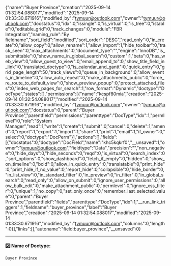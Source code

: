 {"name":"Buyer Province","creation":"2025-09-14 01:32:54.088017","modified":"2025-09-14 01:33:30.671916","modified_by":"tymuur@outlook.com","owner":"tymuur@outlook.com","docstatus":0,"idx":0,"issingle":0,"is_virtual":0,"is_tree":0,"istable":0,"editable_grid":0,"track_changes":0,"module":"FBR Integration","naming_rule":"By fieldname","sort_field":"modified","sort_order":"DESC","read_only":0,"in_create":0,"allow_copy":0,"allow_rename":1,"allow_import":1,"hide_toolbar":0,"track_seen":0,"max_attachments":0,"document_type":"","engine":"InnoDB","is_submittable":0,"show_name_in_global_search":0,"custom":1,"beta":0,"has_web_view":0,"allow_guest_to_view":0,"email_append_to":0,"show_title_field_in_link":0,"translated_doctype":0,"is_calendar_and_gantt":0,"quick_entry":0,"grid_page_length":50,"track_views":0,"queue_in_background":0,"allow_events_in_timeline":0,"allow_auto_repeat":0,"make_attachments_public":0,"force_re_route_to_default_view":0,"show_preview_popup":0,"protect_attached_files":0,"index_web_pages_for_search":1,"row_format":"Dynamic","doctype":"DocType","states":[],"permissions":[{"name":"kcspf80mia","creation":"2025-09-14 01:32:54.088017","modified":"2025-09-14 01:33:30.671916","modified_by":"tymuur@outlook.com","owner":"tymuur@outlook.com","docstatus":0,"parent":"Buyer Province","parentfield":"permissions","parenttype":"DocType","idx":1,"permlevel":0,"role":"System Manager","read":1,"write":1,"create":1,"submit":0,"cancel":0,"delete":1,"amend":0,"report":1,"export":1,"import":1,"share":1,"print":1,"email":1,"if_owner":0,"select":0,"doctype":"DocPerm"}],"actions":[],"fields":[{"docstatus":0,"doctype":"DocField","name":"khc5kqkrf0","__unsaved":1,"owner":"tymuur@outlook.com","fieldtype":"Data","precision":"","non_negative":0,"hide_days":0,"hide_seconds":0,"reqd":0,"is_virtual":0,"search_index":0,"sort_options":0,"show_dashboard":0,"fetch_if_empty":0,"hidden":0,"show_on_timeline":0,"bold":0,"allow_in_quick_entry":0,"translatable":0,"print_hide":0,"print_hide_if_no_value":0,"report_hide":0,"collapsible":0,"hide_border":0,"in_list_view":0,"in_standard_filter":0,"in_preview":0,"in_filter":0,"in_global_search":0,"read_only":0,"allow_on_submit":0,"ignore_user_permissions":0,"allow_bulk_edit":0,"make_attachment_public":0,"permlevel":0,"ignore_xss_filter":0,"unique":1,"no_copy":0,"set_only_once":0,"remember_last_selected_value":0,"parent":"Buyer Province","parentfield":"fields","parenttype":"DocType","idx":1,"__run_link_triggers":1,"fieldname":"buyer_province","label":"Buyer Province","creation":"2025-09-14 01:32:54.088017","modified":"2025-09-14 01:33:30.671916","modified_by":"tymuur@outlook.com","columns":0,"length":0}],"links":[],"autoname":"field:buyer_province","__unsaved":0}

---

#### 2️⃣ Name of Doctype:

```
Buyer Province
```
